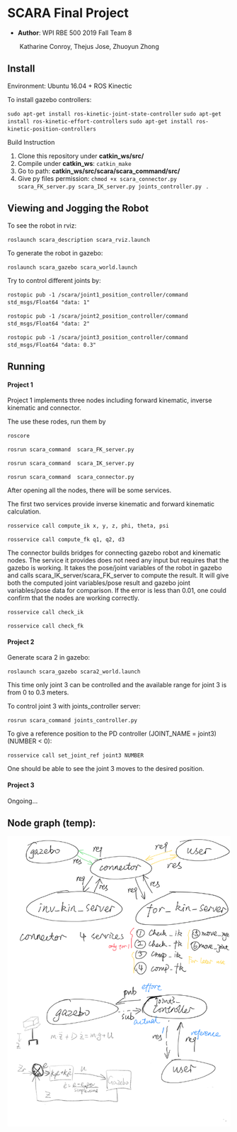 # SCARA Final Project

* **Author**:  WPI RBE 500 2019 Fall Team 8

  ​                 Katharine Conroy, Thejus Jose, Zhuoyun Zhong

## Install

Environment: Ubuntu 16.04 + ROS Kinectic

To install gazebo controllers:

`sudo apt-get install ros-kinetic-joint-state-controller`
`sudo apt-get install ros-kinetic-effort-controllers`
`sudo apt-get install ros-kinetic-position-controllers`

Build Instruction

1. Clone this repository under **catkin_ws/src/**
2. Compile under **catkin_ws**: `catkin_make`
3. Go to path: **catkin_ws/src/scara/scara_command/src/**
4. Give py files permission: `chmod +x scara_connector.py scara_FK_server.py scara_IK_server.py joints_controller.py ` .

## Viewing and Jogging the Robot

To see the robot in rviz:

`roslaunch scara_description scara_rviz.launch`

To generate the robot in gazebo:

`roslaunch scara_gazebo scara_world.launch`

Try to control different joints by:

`rostopic pub -1 /scara/joint1_position_controller/command std_msgs/Float64 "data: 1"`

`rostopic pub -1 /scara/joint2_position_controller/command std_msgs/Float64 "data: 2"`

`rostopic pub -1 /scara/joint3_position_controller/command std_msgs/Float64 "data: 0.3"`



## Running

#### Project 1

Project 1 implements three nodes including forward kinematic, inverse kinematic and connector.

The use these rodes, run them by

`roscore`

`rosrun scara_command  scara_FK_server.py`

`rosrun scara_command  scara_IK_server.py`

`rosrun scara_command  scara_connector.py`

After opening all the nodes, there will be some services.

The first two services provide inverse kinematic and forward kinematic calculation.

`rosservice call compute_ik x, y, z, phi, theta, psi` 

`rosservice call compute_fk q1, q2, d3 `

The connector builds bridges for connecting gazebo robot and kinematic nodes. The service it provides does not need any input but requires that the gazebo is working. It takes the pose/joint variables of the robot in gazebo and calls scara_IK_server/scara_FK_server to compute the result. It will give both the computed joint variables/pose result and gazebo joint variables/pose data for comparison. If the error is less than 0.01, one could confirm that the nodes are working correctly.

`rosservice call check_ik` 

`rosservice call check_fk` 

#### Project 2

Generate scara 2 in gazebo:

`roslaunch scara_gazebo scara2_world.launch`

This time only joint 3 can be controlled and the available range for joint 3 is from 0 to 0.3 meters.

To control joint 3 with joints_controller server:

`rosrun scara_command joints_controller.py`

To give a reference position to the PD controller (JOINT_NAME = joint3) (NUMBER < 0):

`rosservice call set_joint_ref joint3 NUMBER`

One should be able to see the joint 3 moves to the desired position.

#### Project 3

Ongoing...

## Node graph (temp):

![node_graph_temp](demo/node_graph_temp.png)
